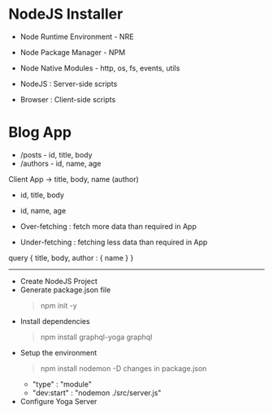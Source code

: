 # NodeJS Installer

- Node Runtime Environment - NRE
- Node Package Manager - NPM
- Node Native Modules - http, os, fs, events, utils

- NodeJS : Server-side scripts
- Browser : Client-side scripts

# Blog App

- /posts - id, title, body
- /authors - id, name, age

Client App -> title, body, name (author)

- id, title, body
- id, name, age

- Over-fetching : fetch more data than required in App
- Under-fetching : fetching less data than required in App

query {
title,
body,
author : {
name
}
}

---

- Create NodeJS Project
- Generate package.json file
  > npm init -y
- Install dependencies
  > npm install graphql-yoga graphql
- Setup the environment
  > npm install nodemon -D
  > changes in package.json
  - "type" : "module"
  - "dev:start" : "nodemon ./src/server.js"
- Configure Yoga Server
